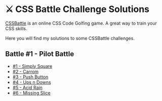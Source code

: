 # ⚔️ CSS Battle Challenge Solutions

[CSSBattle](https://cssbattle.dev/) is an online CSS Code Golfing game. A great way to train your CSS skills.

Here you will find my solutions to some CSSBattle challenges.

## Battle #1 - Pilot Battle

- [#1 - Simply Square](Solutions/01_Pilot_Battle/01_Simply_Square.md)
- [#2 - Carrom](Solutions/01_Pilot_Battle/02_Carrom.md)
- [#3 - Push Button](Solutions/01_Pilot_Battle/03_Push_Button.md)
- [#4 - Ups n Downs](Solutions/01_Pilot_Battle/04_Ups_n_Downs.md)
- [#5 - Acid Rain](Solutions/01_Pilot_Battle/05_Acid_Rain.md)
- [#6 - Missing Slice](Solutions/01_Pilot_Battle/06_Missing_Slice.md)


